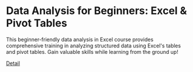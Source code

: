 # Data Analysis for Beginners: Excel & Pivot Tables

This beginner-friendly data analysis in Excel course provides comprehensive training in analyzing structured data using Excel's tables and pivot tables. Gain valuable skills while learning from the ground up! 

[Detail](https://eduitfree.com/ZfIh)